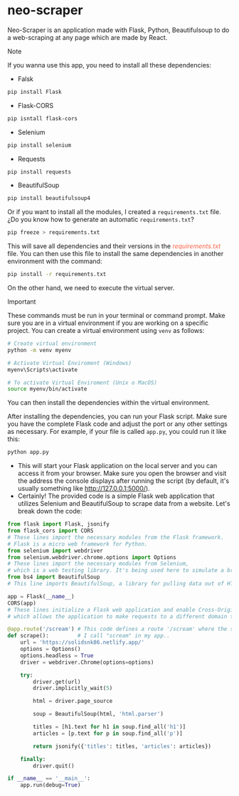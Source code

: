 # neo-scraper
Neo-Scraper is an application made with Flask, Python, Beautifulsoup to do a web-scraping at any page which are made by React.

>[!Note]
>If you wanna use this app, you need to install all these dependencies:

- Falsk
```bash
pip install Flask
```
- Flask-CORS
```bash
pip isntall flask-cors
```
- Selenium
```bash
pip install selenium
```
- Requests
```bash
pip install requests
```
- BeautifulSoup
```bash
pip install beautifulsoup4
```
Or if you want to install all the modules, I created a `requirements.txt` file. ¿Do you know how to generate an automatic `requirements.txt`?
```bash
pip freeze > requirements.txt
```
This will save all dependencies and their versions in the <i style="color:tomato">requirements.txt</i> file. You can then use this file to install the same dependencies in another environment with the command:

```bash
pip install -r requirements.txt
```

On the other hand, we need to execute the virtual server.
>[!Important]
>These commands must be run in your terminal or command prompt. Make sure you are in a virtual environment if you are working on a specific project. You can create a virtual environment using `venv` as follows:

```bash
# Create virtual environment
python -m venv myenv

# Activate Virtual Enviroment (Windows)
myenv\Scripts\activate

# To activate Virtual Enviroment (Unix o MacOS)
source myenv/bin/activate
```
You can then install the dependencies within the virtual environment.

After installing the dependencies, you can run your Flask script. Make sure you have the complete Flask code and adjust the port or any other settings as necessary. For example, if your file is called `app.py`, you could run it like this:
```bash
python app.py
```
- This will start your Flask application on the local server and you can access it from your browser. Make sure you open the browser and visit the address the console displays after running the script (by default, it's usually something like http://127.0.0.1:5000/).
- Certainly! The provided code is a simple Flask web application that utilizes Selenium and BeautifulSoup to scrape data from a website. Let's break down the code:
```python
from flask import Flask, jsonify
from flask_cors import CORS
# These lines import the necessary modules from the Flask framework.
# Flask is a micro web framework for Python.
from selenium import webdriver
from selenium.webdriver.chrome.options import Options
# These lines import the necessary modules from Selenium,
# which is a web testing library. It's being used here to simulate a browser and interact with web pages.
from bs4 import BeautifulSoup
# This line imports BeautifulSoup, a library for pulling data out of HTML and XML files. It is used to parse the HTML content obtained from the website.

app = Flask(__name__) 
CORS(app)
# These lines initialize a Flask web application and enable Cross-Origin Resource Sharing (CORS),
# which allows the application to make requests to a different domain than the one from which the web page originated.

@app.route('/scream') # This code defines a route '/scream' where the scraping logic is implemented.
def scrape():         # I call "scream" in my app..
    url = 'https://solidsnk86.netlify.app/'
    options = Options()
    options.headless = True
    driver = webdriver.Chrome(options=options)

    try:
        driver.get(url)
        driver.implicitly_wait(5)

        html = driver.page_source

        soup = BeautifulSoup(html, 'html.parser')

        titles = [h1.text for h1 in soup.find_all('h1')]
        articles = [p.text for p in soup.find_all('p')]

        return jsonify({'titles': titles, 'articles': articles})

    finally:
        driver.quit()

if __name__ == '__main__':
    app.run(debug=True)
```
